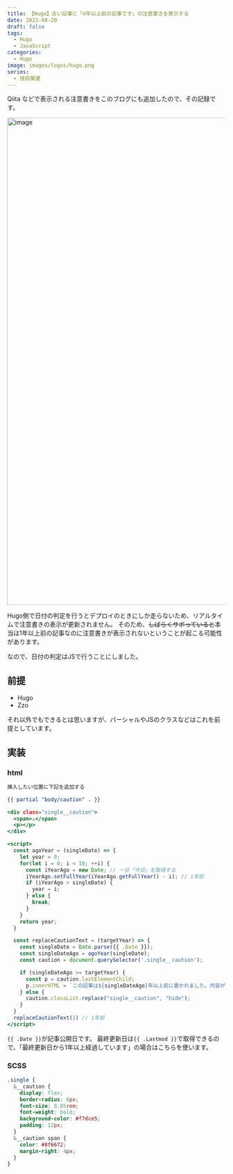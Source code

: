 ```yaml
---
title: 【Hugo】古い記事に「n年以上前の記事です」の注意書きを表示する
date: 2022-08-20
draft: false
tags:
  - Hugo
  - JavaScript
categories:
  - Hugo
image: images/logos/hugo.png
series:
  - 技術関連
---
```


Qiita などで表示される注意書きをこのブログにも追加したので、その記録です。

<img width="1121" alt="image" src="https://user-images.githubusercontent.com/44717752/185735048-5c083d16-947d-4583-98fd-a12f0595f9d6.png">

Hugo側で日付の判定を行うとデプロイのときにしか走らないため、リアルタイムで注意書きの表示が更新されません。
そのため、~~しばらくサボっていると~~本当は1年以上前の記事なのに注意書きが表示されないということが起こる可能性があります。

なので、日付の判定はJSで行うことにしました。


## 前提

- Hugo
- Zzo

それ以外でもできるとは思いますが、パーシャルやJSのクラスなどはこれを前提としています。


## 実装

### html

```html:layouts/_default/single.html
挿入したい位置に下記を追加する

{{ partial "body/caution" . }}
```

```html:layouts/partials/body/caution.html
<div class="single__caution">
  <span>⚠️</span>
  <p></p>
</div>

<script>
  const agoYear = (singleDate) => {
    let year = 0;
    for(let i = 0; i < 10; ++i) {
      const iYearAgo = new Date; // 一旦「今日」を取得する
      iYearAgo.setFullYear(iYearAgo.getFullYear() - i); // i年前
      if (iYearAgo > singleDate) {
        year = i;
      } else {
        break;
      }
    }
    return year;
  }

  const replaceCautionText = (targetYear) => {
    const singleDate = Date.parse({{ .Date }});
    const singleDateAgo = agoYear(singleDate);
    const caution = document.querySelector('.single__caution');

    if (singleDateAgo >= targetYear) {
      const p = caution.lastElementChild;
      p.innerHTML = `この記事は${singleDateAgo}年以上前に書かれました。内容が古くなっている可能性がありますのでご注意ください。`;
    } else {
      caution.classList.replace("single__caution", "hide");
    }
  }
  replaceCautionText(1) // 1年前
</script>
```

`{{ .Date }}`が記事公開日です。
最終更新日は`{{ .Lastmod }}`で取得できるので、「最終更新日から1年以上経過しています」の場合はこちらを使います。


### SCSS

```scss:assets/sass/pages/_single.scss
.single {
  &__caution {
    display: flex;
    border-radius: 6px;
    font-size: 0.85rem;
    font-weight: bold;
    background-color: #f7dce5;
    padding: 12px;
  }
  &__caution span {
    color: #8f6672;
    margin-right: 4px;
  }
}
```
